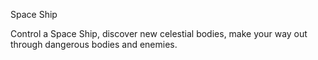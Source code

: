 Space Ship

Control a Space Ship, discover new celestial bodies, make your way out through dangerous bodies and enemies.